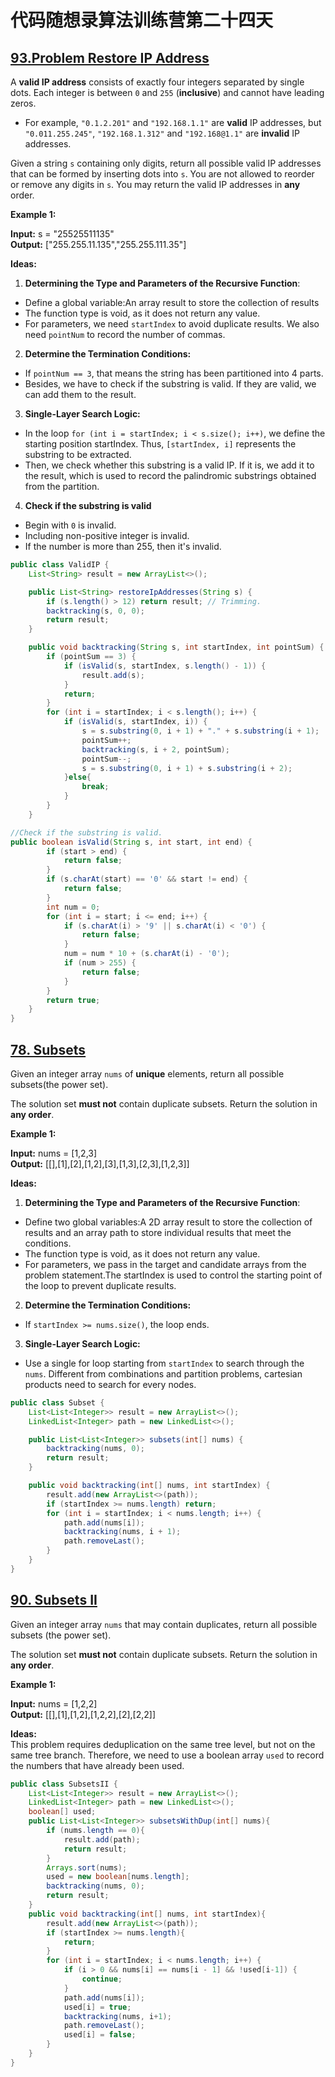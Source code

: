 # 代码随想录算法训练营第二十四天
## [93.Problem Restore IP Address](https://leetcode.com/problems/restore-ip-addresses/description/)

A **valid IP address** consists of exactly four integers separated by single dots. Each integer is between `0` and `255` (**inclusive**) and cannot have leading zeros.

* For example, `"0.1.2.201"` and `"192.168.1.1"` are **valid** IP addresses, but `"0.011.255.245"`, `"192.168.1.312"` and `"192.168@1.1"` are **invalid** IP addresses.
  
Given a string `s` containing only digits, return all possible valid IP addresses that can be formed by inserting dots into `s`. You are not allowed to reorder or remove any digits in `s`. You may return the valid IP 
addresses in **any** order.

**Example 1:**

**Input:** s = "25525511135" <br>
**Output:** ["255.255.11.135","255.255.111.35"]

**Ideas:**
1. **Determining the Type and Parameters of the Recursive Function**:
* Define a global variable:An array result to store the collection of results
* The function type is void, as it does not return any value.
* For parameters, we need `startIndex` to avoid duplicate results. We also need `pointNum` to record the number of commas.

2. **Determine the Termination Conditions:**
* If `pointNum == 3`, that means the string has been partitioned into 4 parts.
* Besides, we have to check if the substring is valid. If they are valid, we can add them to the result.

3. **Single-Layer Search Logic:**
* In the loop `for (int i = startIndex; i < s.size(); i++)`, we define the starting position startIndex. Thus, `[startIndex, i]` represents the substring to be extracted.
* Then, we check whether this substring is a valid IP. If it is, we add it to the result, which is used to record the palindromic substrings obtained from the partition.

4. **Check if the substring is valid**
* Begin with `0` is invalid.
* Including non-positive integer is invalid.
* If the number is more than 255, then it's invalid.

```Java
public class ValidIP {
    List<String> result = new ArrayList<>();

    public List<String> restoreIpAddresses(String s) {
        if (s.length() > 12) return result; // Trimming.
        backtracking(s, 0, 0);
        return result;
    }

    public void backtracking(String s, int startIndex, int pointSum) {
        if (pointSum == 3) {
            if (isValid(s, startIndex, s.length() - 1)) {
                result.add(s);
            }
            return;
        }
        for (int i = startIndex; i < s.length(); i++) {
            if (isValid(s, startIndex, i)) {
                s = s.substring(0, i + 1) + "." + s.substring(i + 1);
                pointSum++;
                backtracking(s, i + 2, pointSum);
                pointSum--;
                s = s.substring(0, i + 1) + s.substring(i + 2);
            }else{
                break;
            }
        }
    }

//Check if the substring is valid.
public boolean isValid(String s, int start, int end) {
        if (start > end) {
            return false;
        }
        if (s.charAt(start) == '0' && start != end) {
            return false;
        }
        int num = 0;
        for (int i = start; i <= end; i++) {
            if (s.charAt(i) > '9' || s.charAt(i) < '0') {
                return false;
            }
            num = num * 10 + (s.charAt(i) - '0');
            if (num > 255) {
                return false;
            }
        }
        return true;
    }
}
```

## [78. Subsets](https://leetcode.com/problems/subsets/description/)

Given an integer array `nums` of **unique** elements, return all possible subsets(the power set).

The solution set **must not** contain duplicate subsets. Return the solution in **any order**.

**Example 1:**

**Input:** nums = [1,2,3]<br>
**Output:** [[],[1],[2],[1,2],[3],[1,3],[2,3],[1,2,3]]

**Ideas:**<br>
1. **Determining the Type and Parameters of the Recursive Function**:
* Define two global variables:A 2D array result to store the collection of results and an array path to store individual results that meet the conditions.
* The function type is void, as it does not return any value.
* For parameters, we pass in the target and candidate arrays from the problem statement.The startIndex is used to control the starting point of the loop to prevent duplicate results.

2. **Determine the Termination Conditions:**
* If `startIndex >= nums.size()`, the loop ends.

3. **Single-Layer Search Logic:**
* Use a single for loop starting from `startIndex` to search through the `nums`. Different from combinations and partition problems, cartesian products need to search for every nodes.

```Java
public class Subset {
    List<List<Integer>> result = new ArrayList<>();
    LinkedList<Integer> path = new LinkedList<>();

    public List<List<Integer>> subsets(int[] nums) {
        backtracking(nums, 0);
        return result;
    }

    public void backtracking(int[] nums, int startIndex) {
        result.add(new ArrayList<>(path));
        if (startIndex >= nums.length) return;
        for (int i = startIndex; i < nums.length; i++) {
            path.add(nums[i]);
            backtracking(nums, i + 1);
            path.removeLast();
        }
    }
}
```

## [90. Subsets II](https://leetcode.com/problems/subsets-ii/description/)

Given an integer array `nums` that may contain duplicates, return all possible subsets (the power set).

The solution set **must not** contain duplicate subsets. Return the solution in **any order**.

**Example 1:**

**Input:** nums = [1,2,2] <br>
**Output:** [[],[1],[1,2],[1,2,2],[2],[2,2]]

**Ideas:** <br>
This problem requires deduplication on the same tree level, but not on the same tree branch. Therefore, we need to use a boolean array `used` to record the numbers that have already been used.

```Java
public class SubsetsII {
    List<List<Integer>> result = new ArrayList<>();
    LinkedList<Integer> path = new LinkedList<>();
    boolean[] used;
    public List<List<Integer>> subsetsWithDup(int[] nums){
        if (nums.length == 0){
            result.add(path);
            return result;
        }
        Arrays.sort(nums);
        used = new boolean[nums.length];
        backtracking(nums, 0);
        return result;
    }
    public void backtracking(int[] nums, int startIndex){
        result.add(new ArrayList<>(path));
        if (startIndex >= nums.length){
            return;
        }
        for (int i = startIndex; i < nums.length; i++) {
            if (i > 0 && nums[i] == nums[i - 1] && !used[i-1]) {
                continue;
            }
            path.add(nums[i]);
            used[i] = true;
            backtracking(nums, i+1);
            path.removeLast();
            used[i] = false;
        }
    }
}
```






















